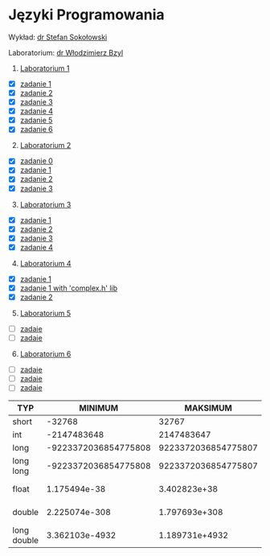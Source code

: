# Języki Programowania

Wykład: [dr Stefan Sokołowski](http://sigma.ug.edu.pl/~stefan/Dydaktyka/JezProg)

Laboratorium: [dr Włodzimierz Bzyl](http://wbzyl.inf.ug.edu.pl/c)

1. [Laboratorium 1](lab1)
  * [x] [zadanie 1](lab1/zad1.c)
  * [x] [zadanie 2](lab1/zad2.c)
  * [x] [zadanie 3](lab1/zad3.c)
  * [x] [zadanie 4](lab1/zad4.c)
  * [x] [zadanie 5](lab1/zad5.c)
  * [x] [zadanie 6](lab1/zad6.c)

2. [Laboratorium 2](lab2)

  * [x] [zadanie 0](lab2/zad0.c)
  * [x] [zadanie 1](lab2/zad1.c)
  * [x] [zadanie 2](lab2/zad2.c)
  * [x] [zadanie 3](lab2/zad3.c)

3. [Laboratorium 3](lab3)
  * [x] [zadanie 1](lab3/zad1.c)
  * [x] [zadanie 2](lab3/zad2.c)
  * [x] [zadanie 3](lab3/zad3.c)
  * [x] [zadanie 4](lab3/zad4.c)

4. [Laboratorium 4](lab4)
  * [x] [zadanie 1](lab4/zad1.c)
  * [x] [zadanie 1 with 'complex.h' lib](lab4/zad1_with_complexh.c)
  * [x] [zadanie 2](lab4/zad2.c)

5. [Laboratorium 5](lab5)
  * [ ] [zadaie](lab5/zad1.c)
  * [ ] [zadaie](lab5/zad2.c)

6. [Laboratorium 6](lab6)
  * [ ] [zadaie](lab6/zad1.c)
  * [ ] [zadaie](lab6/zad2.c)
  * [ ] [zadaie](lab6/zad3.c)

  |        TYP|             MINIMUM|            MAKSIMUM|      "ZIARNO"|     "PRECYZJA"|WE/WY|ROZMIAR|
  |-----------|--------------------|--------------------|--------------|---------------|-----|-------|
  |      short|              -32768|               32767|              |               | %i  |      2|
  |        int|         -2147483648|          2147483647|              |               | %i  |      4|
  |       long|-9223372036854775808| 9223372036854775807|              |               | %li |      8|
  |  long long|-9223372036854775808| 9223372036854775807|              |               | %lli|      8|
  |      float|        1.175494e-38|        3.402823e+38| 1.192093e-07 |              6| %e  |      4|
  |     double|       2.225074e-308|       1.797693e+308| 2.220446e-16 |             15| %le |      8|
  |long double|      3.362103e-4932|      1.189731e+4932| 1.084202e-19 |             18| %Le |     16|

